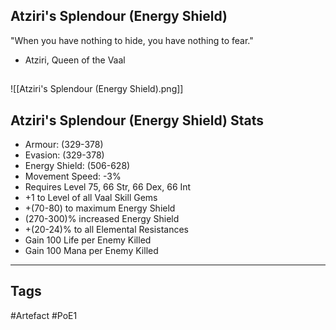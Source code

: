 ## Atziri's Splendour (Energy Shield)
"When you have nothing to hide,
you have nothing to fear."
- Atziri, Queen of the Vaal
##
![[Atziri's Splendour (Energy Shield).png]]
## Atziri's Splendour (Energy Shield) Stats
- Armour: (329-378)
- Evasion: (329-378)
- Energy Shield: (506-628)
- Movement Speed: -3%
- Requires Level 75, 66 Str, 66 Dex, 66 Int
- +1 to Level of all Vaal Skill Gems
- +(70-80) to maximum Energy Shield
- (270-300)% increased Energy Shield
- +(20-24)% to all Elemental Resistances
- Gain 100 Life per Enemy Killed
- Gain 100 Mana per Enemy Killed


---
## Tags
#Artefact
#PoE1